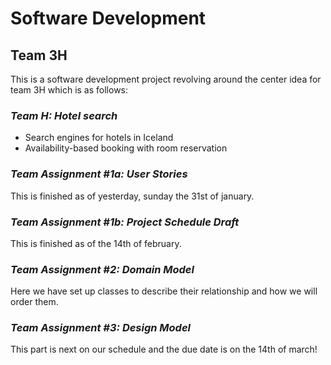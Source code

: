 # **Software Development**

## **Team 3H**

This is a software development project revolving around the center idea for team 3H which is as follows:
### ***Team H: Hotel search***
- Search engines for hotels in Iceland
- Availability-based booking with room reservation
 
 ### ***Team Assignment #1a: User Stories***
This is finished as of yesterday, sunday the 31st of january.

### ***Team Assignment #1b: Project Schedule Draft***
This is finished as of the 14th of february.

### ***Team Assignment #2: Domain Model***
Here we have set up classes to describe their relationship and how we will order them.

### ***Team Assignment #3: Design Model***
This part is next on our schedule and the due date is on the 14th of march!